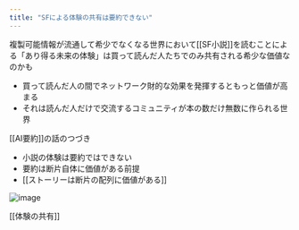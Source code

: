 ```yaml
---
title: "SFによる体験の共有は要約できない"
---
```


複製可能情報が流通して希少でなくなる世界において[[SF小説]]を読むことによる「あり得る未来の体験」は買って読んだ人たちでのみ共有される希少な価値なのかも
- 買って読んだ人の間でネットワーク財的な効果を発揮するともっと価値が高まる
- それは読んだ人だけで交流するコミュニティが本の数だけ無数に作られる世界

[[AI要約]]の話のつづき
- 小説の体験は要約ではできない
- 要約は断片自体に価値がある前提
- [[ストーリーは断片の配列に価値がある]]

![image](https://gyazo.com/e4dd8a6be49af78fef30b1d45f6a14ad/thumb/1000)

[[体験の共有]]
